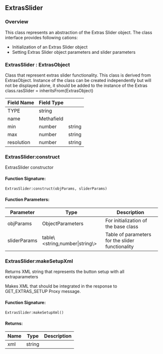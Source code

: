 ## ExtrasSlider

### Overview

This class represents an abstraction of the Extras Slider object. The class interface provides following cations:

- Initialization of an Extras Slider object
- Setting Extras Slider object parameters and slider parameters

### ExtrasSlider : ExtrasObject

 Class that represent extras slider functionality. This class is derived from ExtrasObject. Instance of the class can be created independently but will not be displayed alone, it should be added to the instance of the Extras class.rasSlider = inheritsFrom(ExtrasObject)

| Field Name | Field Type |        |
| ---------- | ---------- | :----- |
| TYPE       | string     |        |
| name       | Methafield |        |
| min        | number     | string |
| max        | number     | string |
| resolution | number     | string |

### ExtrasSlider:construct

 ExtrasSlider constructor

#### Function Signature:

`ExtrasSlider:construct(objParams, sliderParams)`

#### Function Parameters:

| Parameter    | Type                                | Description                                      |
| ------------ | ----------------------------------- | ------------------------------------------------ |
| objParams    | ObjectParameters                    | For initialization of the base class             |
| sliderParams | table\\\<string,number\\|string\\\> | Table of parameters for the slider functionality |

### ExtrasSlider:makeSetupXml

 Returns XML string that represents the button setup with all extraparameters

 Makes XML that should be integrated in the response to
 GET\_EXTRAS\_SETUP Proxy message.


#### Function Signature:

`ExtrasSlider:makeSetupXml()`


#### Returns:

| Name | Type | Description |
| ---- | ---- | ----------- |
| xml  | string            ||
